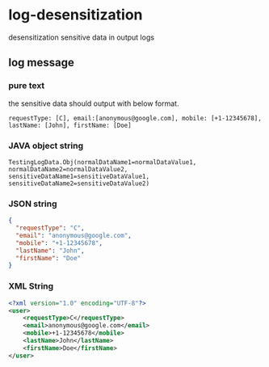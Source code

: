 # log-desensitization

desensitization sensitive data in output logs

## log message

### pure text

the sensitive data should output with below format.

```text
requestType: [C], email:[anonymous@google.com], mobile: [+1-12345678], lastName: [John], firstName: [Doe]
```

### JAVA object string

```text
TestingLogData.Obj(normalDataName1=normalDataValue1, normalDataName2=normalDataValue2, sensitiveDataName1=sensitiveDataValue1, sensitiveDataName2=sensitiveDataValue2)
```

### JSON string

```json
{
  "requestType": "C",
  "email": "anonymous@google.com",
  "mobile": "+1-12345678",
  "lastName": "John",
  "firstName": "Doe"
}
```

### XML String

```xml
<?xml version="1.0" encoding="UTF-8"?>
<user>
    <requestType>C</requestType>
    <email>anonymous@google.com</email>
    <mobile>+1-12345678</mobile>
    <lastName>John</lastName>
    <firstName>Doe</firstName>
</user>
```